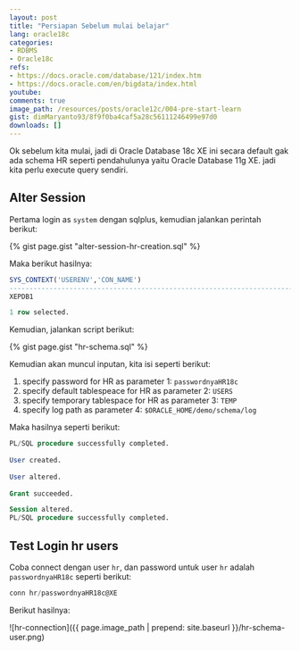 ```yaml
---
layout: post
title: "Persiapan Sebelum mulai belajar"
lang: oracle18c
categories:
- RDBMS
- Oracle18c
refs: 
- https://docs.oracle.com/database/121/index.htm
- https://docs.oracle.com/en/bigdata/index.html
youtube: 
comments: true
image_path: /resources/posts/oracle12c/004-pre-start-learn
gist: dimMaryanto93/8f9f0ba4caf5a28c56111246499e97d0
downloads: []
---
```


Ok sebelum kita mulai, jadi di Oracle Database 18c XE ini secara default gak ada schema HR seperti pendahulunya yaitu Oracle Database 11g XE. jadi kita perlu execute query sendiri.

## Alter Session

Pertama login as `system` dengan sqlplus, kemudian jalankan perintah berikut:

{% gist page.gist "alter-session-hr-creation.sql" %}

Maka berikut hasilnya:

```sql
SYS_CONTEXT('USERENV','CON_NAME')
--------------------------------------------------------------------------------
XEPDB1

1 row selected.
```

Kemudian, jalankan script berikut:

{% gist page.gist "hr-schema.sql" %}

Kemudian akan muncul inputan, kita isi seperti berikut:

1. specify password for HR as parameter 1: `passwordnyaHR18c`
2. specify default tablespeace for HR as parameter 2: `USERS`
3. specify temporary tablespace for HR as parameter 3: `TEMP`
4. specify log path as parameter 4: `$ORACLE_HOME/demo/schema/log`

Maka hasilnya seperti berikut:

```sql
PL/SQL procedure successfully completed.
 
User created.
 
User altered.
 
Grant succeeded.

Session altered.
PL/SQL procedure successfully completed.
```

## Test Login hr users

Coba connect dengan user `hr`, dan password untuk user `hr` adalah `passwordnyaHR18c` seperti berikut:

```sql
conn hr/passwordnyaHR18c@XE
```

Berikut hasilnya:

![hr-connection]({{ page.image_path | prepend: site.baseurl }}/hr-schema-user.png)
